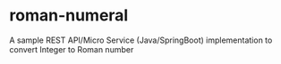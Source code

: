 # roman-numeral
A sample REST API/Micro Service (Java/SpringBoot) implementation to convert Integer to Roman number
